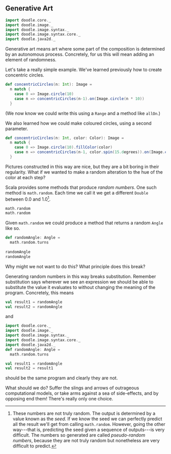 ## Generative Art

```scala mdoc:invisible
import doodle.core._
import doodle.image._
import doodle.image.syntax._
import doodle.image.syntax.core._
import doodle.java2d._
```

Generative art means art where some part of the composition is determined by an autonomous process. Concretely, for us this will mean adding an element of randomness.

Let's take a really simple example. We've learned previously how to create concentric circles.

```scala mdoc:silent
def concentricCircles(n: Int): Image =
  n match {
    case 0 => Image.circle(10)
    case n => concentricCircles(n-1).on(Image.circle(n * 10)) 
  }
```

(We now know we could write this using a `Range` and a method like `allOn`.)

We also learned how we could make coloured circles, using a second parameter.

```scala mdoc:silent
def concentricCircles(n: Int, color: Color): Image =
  n match {
    case 0 => Image.circle(10).fillColor(color)
    case n => concentricCircles(n-1, color.spin(15.degrees)).on(Image.circle(n * 10).fillColor(color)) 
  }
```

Pictures constructed in this way are nice, but they are a bit boring in their regularity. What if we wanted to make a random alteration to the hue of the color at each step?

Scala provides some methods that produce *random numbers*. One such method is `math.random`. Each time we call it we get a different `Double` between 0.0 and 1.0[^pseudo-random]. 

[^pseudo-random]: These numbers are not truly random. The output is determined by a value known as the *seed*. If we know the seed we can perfectly predict all the result we'll get from calling `math.random`. However, going the other way---that is, predicting the seed given a sequence of outputs---is very difficult. The numbers so generated are called *pseudo-random numbers*, because they are not truly random but nonetheless are very difficult to predict.

```scala mdoc
math.random
math.random
```

Given `math.random` we could produce a method that returns a random `Angle` like so.

```scala mdoc
def randomAngle: Angle = 
  math.random.turns
  
randomAngle
randomAngle
```

Why might we not want to do this? What principle does this break?

<div class="solution">
Generating random numbers in this way breaks substitution. Remember substitution says wherever we see an expression we should be able to substitute the value it evaluates to without changing the meaning of the program. Concretely, this means

```scala mdoc
val result1 = randomAngle
val result2 = randomAngle
```

and 

```scala mdoc:reset:invisible
import doodle.core._
import doodle.image._
import doodle.image.syntax._
import doodle.image.syntax.core._
import doodle.java2d._
def randomAngle: Angle = 
  math.random.turns
```
```scala mdoc
val result1 = randomAngle
val result2 = result1
```

should be the same program and clearly they are not.
</div>

What should we do? Suffer the slings and arrows of outrageous computational models, or take arms against a sea of side-effects, and by opposing end them! There's really only one choice.
